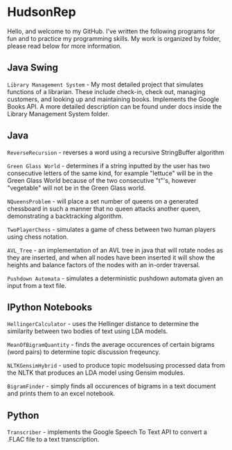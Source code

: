 # HudsonRep
Hello, and welcome to my GitHub. I've written the following programs for fun and to practice my programming skills. My work is organized by folder, please read below for more information. 

 ## Java Swing
``Library Management System`` - My most detailed project that simulates functions of a librarian. These include check-in, check out, managing customers, and looking up and maintaining books. Implements the Google Books API. A more detailed description can be found under docs inside the Library Management System folder. 

 ## Java
``ReverseRecursion`` - reverses a word using a recursive StringBuffer algorithm

``Green Glass World`` - determines if a string inputted by the user has two consecutive letters of the same kind, for example "lettuce" will be in the Green Glass World because of the two consecutive "t"'s, however "vegetable" will not be in the Green Glass world.

``NQueensProblem`` - will place a set number of queens on a generated chessboard in such a manner that no queen attacks another queen, demonstrating a backtracking algorithm.  

``TwoPlayerChess`` - simulates a game of chess between two human players using chess notation. 

``AVL_Tree`` - an implementation of an AVL tree in java that will rotate nodes as they are inserted, and when all nodes have been inserted it will show the heights and balance factors of the nodes with an in-order traversal. 

``Pushdown Automata`` - simulates a deterministic pushdown automata given an input from a text file.

 ## IPython Notebooks
``HellingerCalculator`` - uses the Hellinger distance to determine the similarity between two bodies of text using LDA models.

``MeanOfBigramQuantity`` - finds the average occurences of certain bigrams (word pairs) to determine topic discussion freqeuncy.

``NLTKGensimHybrid`` -  used to produce topic modelsusing processed data from the NLTK that produces an LDA model using Gensim modules.

``BigramFinder`` - simply finds all occurences of bigrams in a text document and prints them to an excel notebook. 

 ## Python
``Transcriber`` - implements the Google Speech To Text API to convert a .FLAC file to a text transcription. 


